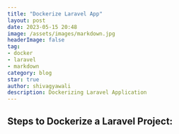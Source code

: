 ```yaml
---
title: "Dockerize Laravel App"
layout: post
date: 2023-05-15 20:48
image: /assets/images/markdown.jpg
headerImage: false
tag:
- docker
- laravel
- markdown
category: blog
star: true
author: shivagyawali
description: Dockerizing Laravel Application
---
```


## Steps to Dockerize a Laravel Project:
